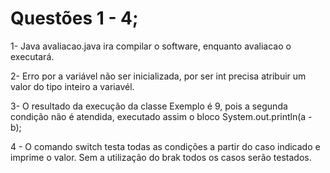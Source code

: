 # Questões 1 - 4;

1- Java avaliacao.java ira compilar o software, enquanto avaliacao o executará.

2- Erro por a variável não ser inicializada, por ser int precisa atribuir um valor do tipo inteiro a variavél.

3- O resultado da execução da classe Exemplo é 9, pois a segunda condição não é atendida, executado assim o bloco System.out.println(a - b);

4 - O comando switch testa todas as condições a partir do caso indicado e imprime o valor. Sem a utilização do brak todos os casos serão testados.

